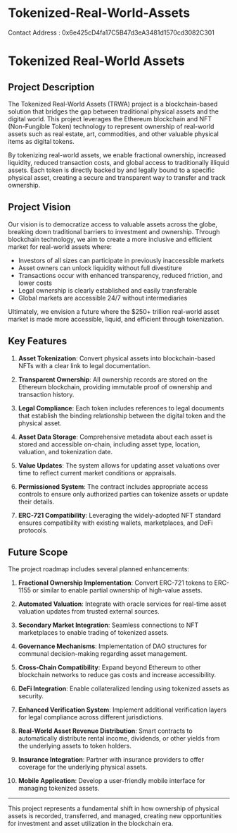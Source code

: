 # Tokenized-Real-World-Assets 
Contact Address : 0x6e425cD4fa17C5B47d3eA3481d1570cd3082C301
# Tokenized Real-World Assets

## Project Description

The Tokenized Real-World Assets (TRWA) project is a blockchain-based solution that bridges the gap between traditional physical assets and the digital world. This project leverages the Ethereum blockchain and NFT (Non-Fungible Token) technology to represent ownership of real-world assets such as real estate, art, commodities, and other valuable physical items as digital tokens.

By tokenizing real-world assets, we enable fractional ownership, increased liquidity, reduced transaction costs, and global access to traditionally illiquid assets. Each token is directly backed by and legally bound to a specific physical asset, creating a secure and transparent way to transfer and track ownership.

## Project Vision

Our vision is to democratize access to valuable assets across the globe, breaking down traditional barriers to investment and ownership. Through blockchain technology, we aim to create a more inclusive and efficient market for real-world assets where:

- Investors of all sizes can participate in previously inaccessible markets
- Asset owners can unlock liquidity without full divestiture
- Transactions occur with enhanced transparency, reduced friction, and lower costs
- Legal ownership is clearly established and easily transferable
- Global markets are accessible 24/7 without intermediaries

Ultimately, we envision a future where the $250+ trillion real-world asset market is made more accessible, liquid, and efficient through tokenization.

## Key Features

1. **Asset Tokenization**: Convert physical assets into blockchain-based NFTs with a clear link to legal documentation.

2. **Transparent Ownership**: All ownership records are stored on the Ethereum blockchain, providing immutable proof of ownership and transaction history.

3. **Legal Compliance**: Each token includes references to legal documents that establish the binding relationship between the digital token and the physical asset.

4. **Asset Data Storage**: Comprehensive metadata about each asset is stored and accessible on-chain, including asset type, location, valuation, and tokenization date.

5. **Value Updates**: The system allows for updating asset valuations over time to reflect current market conditions or appraisals.

6. **Permissioned System**: The contract includes appropriate access controls to ensure only authorized parties can tokenize assets or update their details.

7. **ERC-721 Compatibility**: Leveraging the widely-adopted NFT standard ensures compatibility with existing wallets, marketplaces, and DeFi protocols.

## Future Scope

The project roadmap includes several planned enhancements:

1. **Fractional Ownership Implementation**: Convert ERC-721 tokens to ERC-1155 or similar to enable partial ownership of high-value assets.

2. **Automated Valuation**: Integrate with oracle services for real-time asset valuation updates from trusted external sources.

3. **Secondary Market Integration**: Seamless connections to NFT marketplaces to enable trading of tokenized assets.

4. **Governance Mechanisms**: Implementation of DAO structures for communal decision-making regarding asset management.

5. **Cross-Chain Compatibility**: Expand beyond Ethereum to other blockchain networks to reduce gas costs and increase accessibility.

6. **DeFi Integration**: Enable collateralized lending using tokenized assets as security.

7. **Enhanced Verification System**: Implement additional verification layers for legal compliance across different jurisdictions.

8. **Real-World Asset Revenue Distribution**: Smart contracts to automatically distribute rental income, dividends, or other yields from the underlying assets to token holders.

9. **Insurance Integration**: Partner with insurance providers to offer coverage for the underlying physical assets.

10. **Mobile Application**: Develop a user-friendly mobile interface for managing tokenized assets.

---

This project represents a fundamental shift in how ownership of physical assets is recorded, transferred, and managed, creating new opportunities for investment and asset utilization in the blockchain era.
